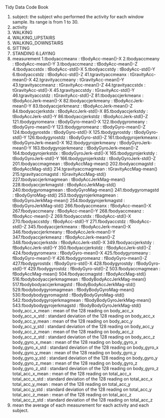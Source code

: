 Tidy Data Code Book
1. subject: the subject who performed the activity for each window sample. Its range is from 1 to 30. 
2. activity
  1. WALKING
  2. WALKING_UPSTAIRS
  3. WALKING_DOWNSTAIRS
  4. SITTING
  5. STANDING
  6.LAYING
3. measurement
   1.tbodyaccmeanx : tBodyAcc-mean()-X
   2.tbodyaccmeany : tBodyAcc-mean()-Y
   3.tbodyaccmeanz : tBodyAcc-mean()-Z
   4.tbodyaccstdx : tBodyAcc-std()-X
   5.tbodyaccstdy : tBodyAcc-std()-Y
   6.tbodyaccstdz : tBodyAcc-std()-Z
   41.tgravityaccmeanx : tGravityAcc-mean()-X
   42.tgravityaccmeany : tGravityAcc-mean()-Y
   43.tgravityaccmeanz : tGravityAcc-mean()-Z
   44.tgravityaccstdx : tGravityAcc-std()-X
   45.tgravityaccstdy : tGravityAcc-std()-Y
   46.tgravityaccstdz : tGravityAcc-std()-Z
   81.tbodyaccjerkmeanx : tBodyAccJerk-mean()-X
   82.tbodyaccjerkmeany : tBodyAccJerk-mean()-Y
   83.tbodyaccjerkmeanz : tBodyAccJerk-mean()-Z
   84.tbodyaccjerkstdx : tBodyAccJerk-std()-X
   85.tbodyaccjerkstdy : tBodyAccJerk-std()-Y
   86.tbodyaccjerkstdz : tBodyAccJerk-std()-Z
   121.tbodygyromeanx : tBodyGyro-mean()-X
   122.tbodygyromeany : tBodyGyro-mean()-Y
   123.tbodygyromeanz : tBodyGyro-mean()-Z
   124.tbodygyrostdx : tBodyGyro-std()-X
   125.tbodygyrostdy : tBodyGyro-std()-Y
   126.tbodygyrostdz : tBodyGyro-std()-Z
   161.tbodygyrojerkmeanx : tBodyGyroJerk-mean()-X
   162.tbodygyrojerkmeany : tBodyGyroJerk-mean()-Y
   163.tbodygyrojerkmeanz : tBodyGyroJerk-mean()-Z
   164.tbodygyrojerkstdx : tBodyGyroJerk-std()-X
   165.tbodygyrojerkstdy : tBodyGyroJerk-std()-Y
   166.tbodygyrojerkstdz : tBodyGyroJerk-std()-Z
   201.tbodyaccmagmean : tBodyAccMag-mean()
   202.tbodyaccmagstd : tBodyAccMag-std()
   214.tgravityaccmagmean : tGravityAccMag-mean()
   215.tgravityaccmagstd : tGravityAccMag-std()
   227.tbodyaccjerkmagmean : tBodyAccJerkMag-mean()
   228.tbodyaccjerkmagstd : tBodyAccJerkMag-std()
   240.tbodygyromagmean : tBodyGyroMag-mean()
   241.tbodygyromagstd : tBodyGyroMag-std()
   253.tbodygyrojerkmagmean : tBodyGyroJerkMag-mean()
   254.tbodygyrojerkmagstd : tBodyGyroJerkMag-std()
   266.fbodyaccmeanx : fBodyAcc-mean()-X
   267.fbodyaccmeany : fBodyAcc-mean()-Y
   268.fbodyaccmeanz : fBodyAcc-mean()-Z
   269.fbodyaccstdx : fBodyAcc-std()-X
   270.fbodyaccstdy : fBodyAcc-std()-Y
   271.fbodyaccstdz : fBodyAcc-std()-Z
   345.fbodyaccjerkmeanx : fBodyAccJerk-mean()-X
   346.fbodyaccjerkmeany : fBodyAccJerk-mean()-Y
   347.fbodyaccjerkmeanz : fBodyAccJerk-mean()-Z
   348.fbodyaccjerkstdx : fBodyAccJerk-std()-X
   349.fbodyaccjerkstdy : fBodyAccJerk-std()-Y
   350.fbodyaccjerkstdz : fBodyAccJerk-std()-Z
   424.fbodygyromeanx : fBodyGyro-mean()-X
   425.fbodygyromeany : fBodyGyro-mean()-Y
   426.fbodygyromeanz : fBodyGyro-mean()-Z
   427.fbodygyrostdx : fBodyGyro-std()-X
   428.fbodygyrostdy : fBodyGyro-std()-Y
   429.fbodygyrostdz : fBodyGyro-std()-Z
   503.fbodyaccmagmean : fBodyAccMag-mean()
   504.fbodyaccmagstd : fBodyAccMag-std()
   516.fbodybodyaccjerkmagmean : fBodyBodyAccJerkMag-mean()
   517.fbodybodyaccjerkmagstd : fBodyBodyAccJerkMag-std()
   529.fbodybodygyromagmean : fBodyBodyGyroMag-mean()
   530.fbodybodygyromagstd : fBodyBodyGyroMag-std()
   542.fbodybodygyrojerkmagmean : fBodyBodyGyroJerkMag-mean()
   543.fbodybodygyrojerkmagstd : fBodyBodyGyroJerkMag-std()
   body_acc_x_mean : mean of the 128 reading on body_acc_x
   body_acc_x_std : standard deviation of the 128 reading on body_acc_x
   body_acc_y_mean : mean of the 128 reading on body_acc_y
   body_acc_y_std : standard deviation of the 128 reading on body_acc_y
   body_acc_z_mean : mean of the 128 reading on body_acc_z
   body_acc_z_std : standard deviation of the 128 reading on body_acc_z
   body_gyro_x_mean : mean of the 128 reading on body_gyro_x
   body_gyro_x_std : standard deviation of the 128 reading on body_gyro_x
   body_gyro_y_mean : mean of the 128 reading on body_gyro_y
   body_gyro_y_std : standard deviation of the 128 reading on body_gyro_y
   body_gyro_z_mean : mean of the 128 reading on body_gyro_z
   body_gyro_z_std : standard deviation of the 128 reading on body_gyro_z
   total_acc_x_mean : mean of the 128 reading on total_acc_x
   total_acc_x_std : standard deviation of the 128 reading on total_acc_x
   total_acc_y_mean : mean of the 128 reading on total_acc_y
   total_acc_y_std : standard deviation of the 128 reading on total_acc_y
   total_acc_z_mean : mean of the 128 reading on total_acc_z
   total_acc_z_std : standard deviation of the 128 reading on total_acc_z
4. mean
   the average of each measurement for each activity and each subject.
